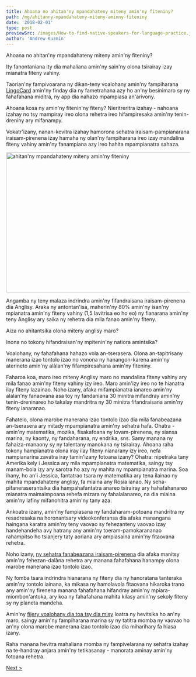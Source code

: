 ```yaml
---
title: Ahoana no ahitan'ny mpandahateny miteny amin'ny fiteniny?
path: /mg/ahitanny-mpandahateny-miteny-aminny-fiteniny
date: '2018-02-01'
type: post
previewSrc: /images/How-to-find-native-speakers-for-language-practice.jpg
author: 'Andrew Kuzmin'
---
```


Ahoana no ahitan'ny mpandahateny miteny amin'ny fiteniny?

Ity fanontaniana ity dia mahaliana amin'ny sain'ny olona tsirairay izay mianatra fiteny vahiny.

Taorian'ny fampivoarana ny dikan-teny voalohany amin'ny fampiharana <a href="https://lingocard.com">LingoCard</a> amin'ny finday dia ny fametrahana azy ho an'ny besinimaro sy ny fahafahana miditra, ny app dia nahazo mpampiasa an'arivony.

Ahoana kosa ny amin'ny fitenin'ny fiteny? Nieritreritra izahay - nahoana izahay no tsy mampiray ireo olona rehetra ireo hifampiresaka amin'ny tenin-dreniny ary mifanampy.

Vokatr'izany, nanan-kevitra izahay hamorona sehatra iraisam-pampianarana iraisam-pirenena izay hamaha ny olan'ny fampiharana ireo izay mandalina fiteny vahiny amin'ny fanampiana azy ireo hahita mpampianatra sahaza.

<img class="aligncenter wp-image-78 size-full" src="../images/platform/social-network.jpg" alt="ahitan'ny mpandahateny miteny amin'ny fiteniny" width="628" height="383" />

Angamba ny teny malaza indrindra amin'ny fifandraisana iraisam-pirenena dia Anglisy. Araka ny antontan'isa, maherin'ny 80% amin'ny isan'ny mpianatra amin'ny fiteny vahiny (1,5 lavitrisa eo ho eo) ny fianarana amin'ny teny Anglisy ary saika ny rehetra dia mila fanao amin'ny fiteny.

Aiza no ahitantsika olona miteny anglisy maro?

Inona no tokony hifandraisan'ny mpitenin'ny natiora amintsika?

Voalohany, ny fahafahana hahazo vola an-tserasera. Olona an-tapitrisany manerana izao tontolo izao no vonona ny hanangon-karena amin'ny aterineto amin'ny alàlan'ny fifampiresahana amin'ny fiteniny.

Faharoa koa, maro ireo miteny Anglisy maro no mandalina fiteny vahiny ary mila fanao amin'ny fiteny vahiny izy ireo. Maro amin'izy ireo no te hianatra ilay fiteny lazainao. Noho izany, afaka mifampianatra ianareo amin'ny alalan'ny fanaovana asa toy ny fandaniana 30 minitra mifandray amin'ny tenin-dreninareo ho takalay mandritra ny 30 minitra fifandraisana amin'ny fiteny ianaranao.

Fahatelo, olona marobe manerana izao tontolo izao dia mila fanabeazana an-tserasera ary mitady mpampianatra amin'ny sehatra hafa. Ohatra - amin'ny matematika, mozika, fisakafoana ny lovam-pirenena, ny siansa marina, ny kaonty, ny fandaharana, ny endrika, sns. Samy manana ny fahaiza-manaony sy ny talentany manokana ny tsirairay. Ahoana raha tokony hampianatra olona iray ilay fiteny nianarany izy ireo, nefa nampianarina zavatra iray tamin'izany fotoana izany? Ohatra: nipetraka tany Amerika kely i Jessica ary mila mpampianatra matematika, saingy tsy manam-bola izy ary sarotra ho azy ny mahita ny mpampianatra marina. Soa ihany, ho an'i Jessica, fantatrao tsara ny matematika ary tena ilainao ny mahita mpandahateny anglisy, fa miaina any Rosia ianao. Ny seha-pifaneraserantsika dia hampahafantatra anareo tsirairay ary hahafahanareo mianatra maimaimpoana rehefa mizara ny fahalalanareo, na dia miaina amin'ny lafiny mifanohitra amin'ny tany aza.

Ankoatra izany, amin'ny fampiasana ny fandaharam-potoana mandritra ny resadresaka na horonantsary videokonferansa dia afaka manangana haingana karatra amin'ny teny vaovao sy fehezanteny vaovao izay handehandeha avy hatrany any amin'ny toeram-pamokarananao rahampitso ho tsianjery taty aoriana ary ampiasaina amin'ny fitaovana rehetra.

Noho izany, <a href="https://lingocard.com">ny sehatra fanabeazana iraisam-pirenena</a> dia afaka manitsy amin'ny fehezan-dalàna rehetra ary manana fahafahana hanampy olona marobe manerana izao tontolo izao.

Ny fomba tsara indrindra hianarana ny fiteny dia ny hanoratana tanteraka amin'ny tontolo iainana, ka mikasa ny hamolavola fitaovana hikaroka trano any amin'ny firenena manana fahafahana hifandray amin'ny mpiara-miombon'antoka, ary koa ny fahafahana mahita kilasy amin'ny sekoly fiteny sy ny planeta mandeha.

Amin'ny <a href="/mg/?lang=mg">fijery voalohany dia toa tsy dia misy</a> loatra ny hevitsika ho an'ny maro, saingy amin'ny fampiharana marina sy ny tatitra momba ny vaovao ho an'ny olona marobe manerana izao tontolo izao dia miharihary fa hiasa izany.

Raha manana hevitra mahaliana momba ny fampivelarana ny sehatra izahay na te-handray anjara amin'ny tetikasanay - manorata aminay amin'ny fotoana rehetra.

<a href="/mg/ahoana-ny-fomba-hianatra-haingana-anglisy">Next ></a>
